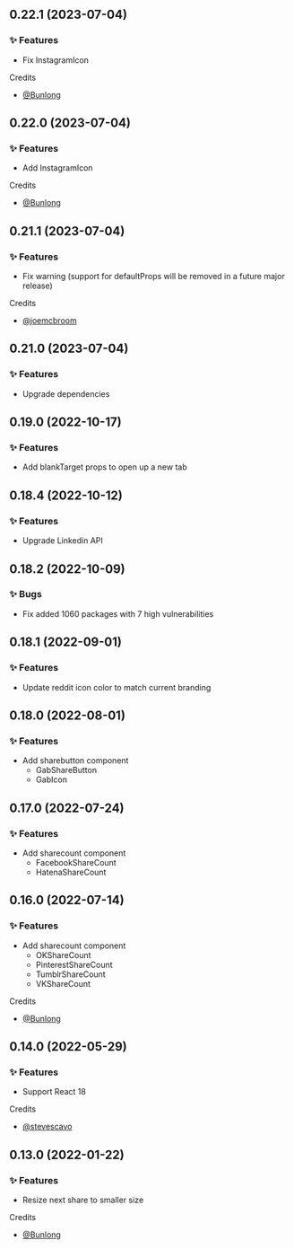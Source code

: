 ## 0.22.1 (2023-07-04)

### ✨ Features

  * Fix InstagramIcon

Credits

* [@Bunlong](https://github.com/Bunlong)

## 0.22.0 (2023-07-04)

### ✨ Features

  * Add InstagramIcon

Credits

* [@Bunlong](https://github.com/Bunlong)

## 0.21.1 (2023-07-04)

### ✨ Features

  * Fix warning (support for defaultProps will be removed in a future major release)

Credits

* [@joemcbroom](https://github.com/joemcbroom)

## 0.21.0 (2023-07-04)

### ✨ Features

  * Upgrade dependencies

## 0.19.0 (2022-10-17)

### ✨ Features

  * Add blankTarget props to open up a new tab

## 0.18.4 (2022-10-12)

### ✨ Features

  * Upgrade Linkedin API

## 0.18.2 (2022-10-09)

### ✨ Bugs

  * Fix added 1060 packages with 7 high vulnerabilities

## 0.18.1 (2022-09-01)

### ✨ Features

  * Update reddit icon color to match current branding

## 0.18.0 (2022-08-01)

### ✨ Features

  * Add sharebutton component
    * GabShareButton
    * GabIcon

## 0.17.0 (2022-07-24)

### ✨ Features

  * Add sharecount component
    * FacebookShareCount
    * HatenaShareCount

## 0.16.0 (2022-07-14)

### ✨ Features

  * Add sharecount component
    * OKShareCount
    * PinterestShareCount
    * TumblrShareCount
    * VKShareCount

Credits

* [@Bunlong](https://github.com/Bunlong)

## 0.14.0 (2022-05-29)

### ✨ Features

  * Support React 18

Credits

* [@stevescavo](https://github.com/stevescavo)

## 0.13.0 (2022-01-22)

### ✨ Features

  * Resize next share to smaller size

Credits

* [@Bunlong](https://github.com/Bunlong)
